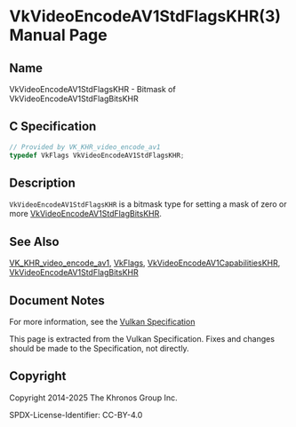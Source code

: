 # VkVideoEncodeAV1StdFlagsKHR(3) Manual Page

## Name

VkVideoEncodeAV1StdFlagsKHR - Bitmask of VkVideoEncodeAV1StdFlagBitsKHR



## [](#_c_specification)C Specification

```c++
// Provided by VK_KHR_video_encode_av1
typedef VkFlags VkVideoEncodeAV1StdFlagsKHR;
```

## [](#_description)Description

`VkVideoEncodeAV1StdFlagsKHR` is a bitmask type for setting a mask of zero or more [VkVideoEncodeAV1StdFlagBitsKHR](https://registry.khronos.org/vulkan/specs/latest/man/html/VkVideoEncodeAV1StdFlagBitsKHR.html).

## [](#_see_also)See Also

[VK\_KHR\_video\_encode\_av1](https://registry.khronos.org/vulkan/specs/latest/man/html/VK_KHR_video_encode_av1.html), [VkFlags](https://registry.khronos.org/vulkan/specs/latest/man/html/VkFlags.html), [VkVideoEncodeAV1CapabilitiesKHR](https://registry.khronos.org/vulkan/specs/latest/man/html/VkVideoEncodeAV1CapabilitiesKHR.html), [VkVideoEncodeAV1StdFlagBitsKHR](https://registry.khronos.org/vulkan/specs/latest/man/html/VkVideoEncodeAV1StdFlagBitsKHR.html)

## [](#_document_notes)Document Notes

For more information, see the [Vulkan Specification](https://registry.khronos.org/vulkan/specs/latest/html/vkspec.html#VkVideoEncodeAV1StdFlagsKHR)

This page is extracted from the Vulkan Specification. Fixes and changes should be made to the Specification, not directly.

## [](#_copyright)Copyright

Copyright 2014-2025 The Khronos Group Inc.

SPDX-License-Identifier: CC-BY-4.0